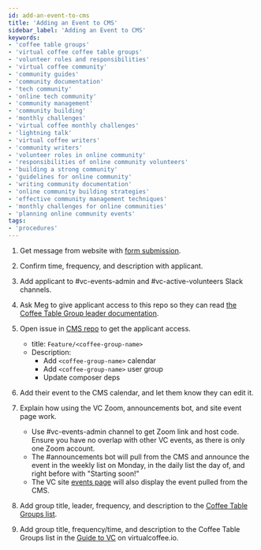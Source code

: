 ```yaml
---
id: add-an-event-to-cms
title: 'Adding an Event to CMS'
sidebar_label: 'Adding an Event to CMS'
keywords:
- 'coffee table groups'
- 'virtual coffee coffee table groups'
- 'volunteer roles and responsibilities'
- 'virtual coffee community'
- 'community guides'
- 'community documentation'
- 'tech community'
- 'online tech community'
- 'community management'
- 'community building'
- 'monthly challenges'
- 'virtual coffee monthly challenges'
- 'lightning talk'
- 'virtual coffee writers'
- 'community writers'
- 'volunteer roles in online community'
- 'responsibilities of online community volunteers'
- 'building a strong community'
- 'guidelines for online community'
- 'writing community documentation'
- 'online community building strategies'
- 'effective community management techniques'
- 'monthly challenges for online communities'
- 'planning online community events'
tags:
- 'procedures'
---
```


1. Get message from website with [form submission](https://virtualcoffee.io/start-coffee-table-group).
2. Confirm time, frequency, and description with applicant.
3. Add applicant to #vc-events-admin and #vc-active-volunteers Slack channels.
4. Ask Meg to give applicant access to this repo so they can read [the Coffee Table Group leader documentation](guide-to-leading-a-coffee-table-group.md).
5. Open issue in [CMS repo](https://github.com/Virtual-Coffee/cms.virtualcoffee) to get the applicant access.

   - title: `Feature/<coffee-group-name>`
   - Description:
     - Add `<coffee-group-name>` calendar
     - Add `<coffee-group-name>` user group
     - Update composer deps

6. Add their event to the CMS calendar, and let them know they can edit it.
7. Explain how using the VC Zoom, announcements bot, and site event page work.

   - Use #vc-events-admin channel to get Zoom link and host code. Ensure you have no overlap with other VC events, as there is only one Zoom account.
   - The #announcements bot will pull from the CMS and announce the event in the weekly list on Monday, in the daily list the day of, and right before with "Starting soon!"
   - The VC site [events page](https://virtualcoffee.io/events) will also display the event pulled from the CMS.

8. Add group title, leader, frequency, and description to the [Coffee Table Groups list](../coffee-table-groups-list.md).
9. Add group title, frequency/time, and description to the Coffee Table Groups list in the [Guide to VC](https://github.com/Virtual-Coffee/virtualcoffee.io/blob/main/app/routes/__frontend/resources/virtual-coffee/guide-to-vc.mdx) on virtualcoffee.io.
